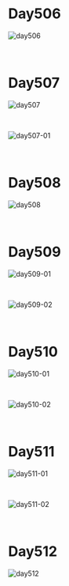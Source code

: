 # Day506

![day506](assets/day506.png)

&nbsp;

# Day507

![day507](assets/day507.png)

&nbsp;

![day507-01](assets/day507-01.png)

&nbsp;

# Day508

![day508](assets/day508.png)

&nbsp;

# Day509

![day509-01](assets/day509-01.png)

&nbsp;

![day509-02](assets/day509-02.png)

&nbsp;

# Day510

![day510-01](assets/day510-01.png)

&nbsp;

![day510-02](assets/day510-02.png)

&nbsp;

# Day511

![day511-01](assets/day511-01.png)

&nbsp;

![day511-02](assets/day511-02.png)

&nbsp;

# Day512

![day512](assets/day512.png)
